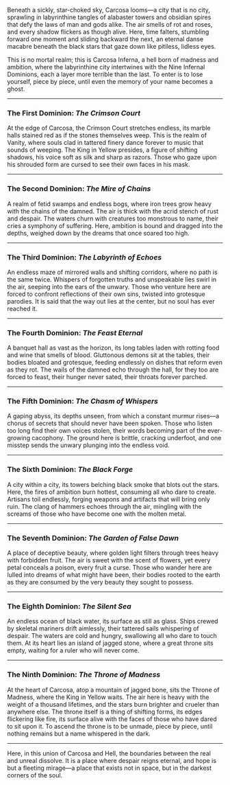 Beneath a sickly, star-choked sky, Carcosa looms—a city that is no city, sprawling in labyrinthine tangles of alabaster towers and obsidian spires that defy the laws of man and gods alike. The air smells of rot and roses, and every shadow flickers as though alive. Here, time falters, stumbling forward one moment and sliding backward the next, an eternal danse macabre beneath the black stars that gaze down like pitiless, lidless eyes.

This is no mortal realm; this is Carcosa Inferna, a hell born of madness and ambition, where the labyrinthine city intertwines with the Nine Infernal Dominions, each a layer more terrible than the last. To enter is to lose yourself, piece by piece, until even the memory of your name becomes a ghost.

---

### The First Dominion: _The Crimson Court_

At the edge of Carcosa, the Crimson Court stretches endless, its marble halls stained red as if the stones themselves weep. This is the realm of Vanity, where souls clad in tattered finery dance forever to music that sounds of weeping. The King in Yellow presides, a figure of shifting shadows, his voice soft as silk and sharp as razors. Those who gaze upon his shrouded form are cursed to see their own faces in his mask.

---

### The Second Dominion: _The Mire of Chains_

A realm of fetid swamps and endless bogs, where iron trees grow heavy with the chains of the damned. The air is thick with the acrid stench of rust and despair. The waters churn with creatures too monstrous to name, their cries a symphony of suffering. Here, ambition is bound and dragged into the depths, weighed down by the dreams that once soared too high.

---

### The Third Dominion: _The Labyrinth of Echoes_

An endless maze of mirrored walls and shifting corridors, where no path is the same twice. Whispers of forgotten truths and unspeakable lies swirl in the air, seeping into the ears of the unwary. Those who venture here are forced to confront reflections of their own sins, twisted into grotesque parodies. It is said that the way out lies at the center, but no soul has ever reached it.

---

### The Fourth Dominion: _The Feast Eternal_

A banquet hall as vast as the horizon, its long tables laden with rotting food and wine that smells of blood. Gluttonous demons sit at the tables, their bodies bloated and grotesque, feeding endlessly on dishes that reform even as they rot. The wails of the damned echo through the hall, for they too are forced to feast, their hunger never sated, their throats forever parched.

---

### The Fifth Dominion: _The Chasm of Whispers_

A gaping abyss, its depths unseen, from which a constant murmur rises—a chorus of secrets that should never have been spoken. Those who listen too long find their own voices stolen, their words becoming part of the ever-growing cacophony. The ground here is brittle, cracking underfoot, and one misstep sends the unwary plunging into the endless void.

---

### The Sixth Dominion: _The Black Forge_

A city within a city, its towers belching black smoke that blots out the stars. Here, the fires of ambition burn hottest, consuming all who dare to create. Artisans toil endlessly, forging weapons and artifacts that will bring only ruin. The clang of hammers echoes through the air, mingling with the screams of those who have become one with the molten metal.

---

### The Seventh Dominion: _The Garden of False Dawn_

A place of deceptive beauty, where golden light filters through trees heavy with forbidden fruit. The air is sweet with the scent of flowers, yet every petal conceals a poison, every fruit a curse. Those who wander here are lulled into dreams of what might have been, their bodies rooted to the earth as they are consumed by the very beauty they sought to possess.

---

### The Eighth Dominion: _The Silent Sea_

An endless ocean of black water, its surface as still as glass. Ships crewed by skeletal mariners drift aimlessly, their tattered sails whispering of despair. The waters are cold and hungry, swallowing all who dare to touch them. At its heart lies an island of jagged stone, where a great throne sits empty, waiting for a ruler who will never come.

---

### The Ninth Dominion: _The Throne of Madness_

At the heart of Carcosa, atop a mountain of jagged bone, sits the Throne of Madness, where the King in Yellow waits. The air here is heavy with the weight of a thousand lifetimes, and the stars burn brighter and crueler than anywhere else. The throne itself is a thing of shifting forms, its edges flickering like fire, its surface alive with the faces of those who have dared to sit upon it. To ascend the throne is to be unmade, piece by piece, until nothing remains but a name whispered in the dark.

---

Here, in this union of Carcosa and Hell, the boundaries between the real and unreal dissolve. It is a place where despair reigns eternal, and hope is but a fleeting mirage—a place that exists not in space, but in the darkest corners of the soul.